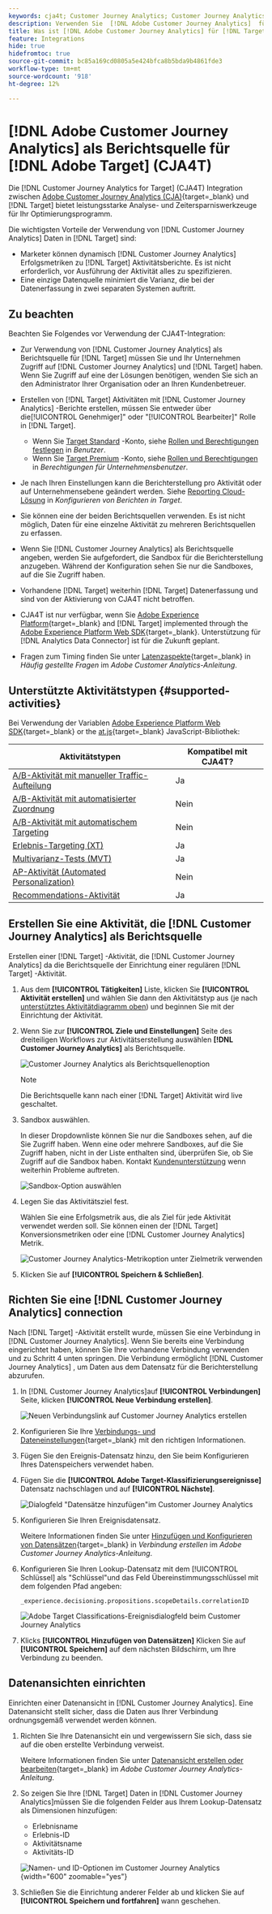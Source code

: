 ```yaml
---
keywords: cja4t; Customer Journey Analytics; Customer Journey Analytics für Target; Customer Journey Analytics-Berichtsquelle; Customer Journey Analytics als Berichtsquelle für Target
description: Verwenden Sie  [!DNL Adobe Customer Journey Analytics]  für  [!DNL Target]  (A4T), um Aktivitäten basierend auf Konversionsmetriken und Zielgruppensegmenten von  [!DNL Customer Journey Analytics]  zu erstellen, und untersuchen Sie die Ergebnisse mithilfe  [!DNL Customer Journey Analytics] -Berichten.
title: Was ist [!DNL Adobe Customer Journey Analytics] für [!DNL Target] (CJA4T)?
feature: Integrations
hide: true
hidefromtoc: true
source-git-commit: bc85a169cd0805a5e424bfca8b5bda9b4861fde3
workflow-type: tm+mt
source-wordcount: '918'
ht-degree: 12%

---
```


# [!DNL Adobe Customer Journey Analytics] als Berichtsquelle für [!DNL Adobe Target] (CJA4T)

Die [!DNL Customer Journey Analytics for Target] (CJA4T) Integration zwischen [Adobe Customer Journey Analytics (CJA)](https://experienceleague.adobe.com/docs/customer-journey-analytics.html){target=_blank} und [!DNL Target] bietet leistungsstarke Analyse- und Zeitersparniswerkzeuge für Ihr Optimierungsprogramm.

Die wichtigsten Vorteile der Verwendung von [!DNL Customer Journey Analytics] Daten in [!DNL Target] sind:

* Marketer können dynamisch [!DNL Customer Journey Analytics] Erfolgsmetriken zu [!DNL Target] Aktivitätsberichte. Es ist nicht erforderlich, vor Ausführung der Aktivität alles zu spezifizieren.
* Eine einzige Datenquelle minimiert die Varianz, die bei der Datenerfassung in zwei separaten Systemen auftritt.

## Zu beachten

Beachten Sie Folgendes vor Verwendung der CJA4T-Integration:

* Zur Verwendung von [!DNL Customer Journey Analytics] als Berichtsquelle für [!DNL Target] müssen Sie und Ihr Unternehmen Zugriff auf [!DNL Customer Journey Analytics] und [!DNL Target] haben. Wenn Sie Zugriff auf eine der Lösungen benötigen, wenden Sie sich an den Administrator Ihrer Organisation oder an Ihren Kundenbetreuer.
* Erstellen von [!DNL Target] Aktivitäten mit [!DNL Customer Journey Analytics] -Berichte erstellen, müssen Sie entweder über die[!UICONTROL Genehmiger]&quot; oder &quot;[!UICONTROL Bearbeiter]&quot; Rolle in [!DNL Target].
   * Wenn Sie [Target Standard](/help/main/c-intro/intro.md#section_ACD5EFF17AAB4E979CBEFA0145CCD905) -Konto, siehe [Rollen und Berechtigungen festlegen](/help/main/administrating-target/c-user-management/c-user-management/user-management.md#roles-permissions) in *Benutzer*.
   * Wenn Sie [Target Premium](/help/main/c-intro/intro.md#premium) -Konto, siehe [Rollen und Berechtigungen](/help/main/administrating-target/c-user-management/property-channel/property-channel.md#roles-permissions) in *Berechtigungen für Unternehmensbenutzer*.

* Je nach Ihren Einstellungen kann die Berichterstellung pro Aktivität oder auf Unternehmensebene geändert werden. Siehe [Reporting Cloud-Lösung](/help/main/administrating-target/reporting.md#solution) in *Konfigurieren von Berichten in Target*.
* Sie können eine der beiden Berichtsquellen verwenden. Es ist nicht möglich, Daten für eine einzelne Aktivität zu mehreren Berichtsquellen zu erfassen.
* Wenn Sie [!DNL Customer Journey Analytics] als Berichtsquelle angeben, werden Sie aufgefordert, die Sandbox für die Berichterstellung anzugeben. Während der Konfiguration sehen Sie nur die Sandboxes, auf die Sie Zugriff haben.
* Vorhandene [!DNL Target] weiterhin [!DNL Target] Datenerfassung und sind von der Aktivierung von CJA4T nicht betroffen.
* CJA4T ist nur verfügbar, wenn Sie [Adobe Experience Platform](https://experienceleague.adobe.com/docs/experience-platform.html){target=_blank} and [!DNL Target] implemented through the [Adobe Experience Platform Web SDK](https://experienceleague.adobe.com/docs/target-dev/developer/client-side/aep-web-sdk.html){target=_blank}. Unterstützung für [!DNL Analytics Data Connector] ist für die Zukunft geplant.
* Fragen zum Timing finden Sie unter [Latenzaspekte](https://experienceleague.adobe.com/docs/analytics-platform/using/cja-overview/cja-faq.html#latency){target=_blank} in *Häufig gestellte Fragen* im *Adobe Customer Analytics-Anleitung*.

## Unterstützte Aktivitätstypen {#supported-activities}

Bei Verwendung der Variablen [Adobe Experience Platform Web SDK](https://experienceleague.adobe.com/docs/target-dev/developer/client-side/aep-web-sdk.html){target=_blank} or the [at.js](https://experienceleague.adobe.com/docs/target-dev/developer/client-side/at-js-implementation/overview.html){target=_blank} JavaScript-Bibliothek:

| Aktivitätstypen | Kompatibel mit CJA4T? |
|--- |--- |
| [A/B-Aktivität mit manueller Traffic-Aufteilung](/help/main/c-activities/t-test-ab/test-ab.md) | Ja |
| [A/B-Aktivität mit automatisierter Zuordnung](/help/main/c-activities/automated-traffic-allocation/automated-traffic-allocation.md) | Nein |
| [A/B-Aktivität mit automatischem Targeting](/help/main/c-activities/auto-target/auto-target-to-optimize.md) | Nein |
| [Erlebnis-Targeting (XT)](/help/main/c-activities/t-experience-target/experience-target.md) | Ja |
| [Multivarianz-Tests (MVT)](/help/main/c-activities/c-multivariate-testing/multivariate-testing.md) | Ja |
| [AP-Aktivität (Automated Personalization)](/help/main/c-activities/t-automated-personalization/automated-personalization.md) | Nein |
| [Recommendations-Aktivität](/help/main/c-recommendations/recommendations.md) | Ja |

## Erstellen Sie eine Aktivität, die [!DNL Customer Journey Analytics] als Berichtsquelle

Erstellen einer [!DNL Target] -Aktivität, die [!DNL Customer Journey Analytics] da die Berichtsquelle der Einrichtung einer regulären [!DNL Target] -Aktivität.

1. Aus dem **[!UICONTROL Tätigkeiten]** Liste, klicken Sie **[!UICONTROL Aktivität erstellen]** und wählen Sie dann den Aktivitätstyp aus (je nach [unterstütztes Aktivitätdiagramm oben](#supported-activities)) und beginnen Sie mit der Einrichtung der Aktivität.
1. Wenn Sie zur **[!UICONTROL Ziele und Einstellungen]** Seite des dreiteiligen Workflows zur Aktivitätserstellung auswählen **[!DNL Customer Journey Analytics]** als Berichtsquelle.

   ![Customer Journey Analytics als Berichtsquellenoption](/help/main/c-integrating-target-with-mac/cja4t/assets/cja-as-reporting-source.png)

   >[!NOTE]
   >
   >Die Berichtsquelle kann nach einer [!DNL Target] Aktivität wird live geschaltet.

1. Sandbox auswählen.

   In dieser Dropdownliste können Sie nur die Sandboxes sehen, auf die Sie Zugriff haben. Wenn eine oder mehrere Sandboxes, auf die Sie Zugriff haben, nicht in der Liste enthalten sind, überprüfen Sie, ob Sie Zugriff auf die Sandbox haben. Kontakt [Kundenunterstützung](/help/main/cmp-resources-and-contact-information.md#reference_ACA3391A00EF467B87930A450050077C) wenn weiterhin Probleme auftreten.

   ![Sandbox-Option auswählen](/help/main/c-integrating-target-with-mac/cja4t/assets/sandbox.png)

1. Legen Sie das Aktivitätsziel fest.

   Wählen Sie eine Erfolgsmetrik aus, die als Ziel für jede Aktivität verwendet werden soll. Sie können einen der [!DNL Target] Konversionsmetriken oder eine [!DNL Customer Journey Analytics] Metrik.

   ![Customer Journey Analytics-Metrikoption unter Zielmetrik verwenden](/help/main/c-integrating-target-with-mac/cja4t/assets/goal-metric.png)

1. Klicken Sie auf **[!UICONTROL Speichern &amp; Schließen]**.

## Richten Sie eine [!DNL Customer Journey Analytics] connection

Nach [!DNL Target] -Aktivität erstellt wurde, müssen Sie eine Verbindung in [!DNL Customer Journey Analytics]. Wenn Sie bereits eine Verbindung eingerichtet haben, können Sie Ihre vorhandene Verbindung verwenden und zu Schritt 4 unten springen. Die Verbindung ermöglicht [!DNL Customer Journey Analytics] , um Daten aus dem Datensatz für die Berichterstellung abzurufen.

1. In [!DNL Customer Journey Analytics]auf **[!UICONTROL Verbindungen]** Seite, klicken **[!UICONTROL Neue Verbindung erstellen]**.

   ![Neuen Verbindungslink auf Customer Journey Analytics erstellen](/help/main/c-integrating-target-with-mac/cja4t/assets/create-connection.png)

1. Konfigurieren Sie Ihre [Verbindungs- und Dateneinstellungen](https://experienceleague.adobe.com/docs/analytics-platform/using/cja-connections/overview.html){target=_blank} mit den richtigen Informationen.
1. Fügen Sie den Ereignis-Datensatz hinzu, den Sie beim Konfigurieren Ihres Datenspeichers verwendet haben.
1. Fügen Sie die **[!UICONTROL Adobe Target-Klassifizierungsereignisse]** Datensatz nachschlagen und auf **[!UICONTROL Nächste]**.

   ![Dialogfeld &quot;Datensätze hinzufügen&quot;im Customer Journey Analytics](/help/main/c-integrating-target-with-mac/cja4t/assets/add-datasets.png)

1. Konfigurieren Sie Ihren Ereignisdatensatz.

   Weitere Informationen finden Sie unter [Hinzufügen und Konfigurieren von Datensätzen](https://experienceleague.adobe.com/docs/analytics-platform/using/cja-connections/create-connection.html?lang=en#add-dataset){target=_blank} in *Verbindung erstellen* im *Adobe Customer Journey Analytics-Anleitung*.

1. Konfigurieren Sie Ihren Lookup-Datensatz mit dem [!UICONTROL Schlüssel] als &quot;Schlüssel&quot;und das Feld Übereinstimmungsschlüssel mit dem folgenden Pfad angeben:

   ```
   _experience.decisioning.propositions.scopeDetails.correlationID
   ```

   ![Adobe Target Classifications-Ereignisdialogfeld beim Customer Journey Analytics](/help/main/c-integrating-target-with-mac/cja4t/assets/classifications-events.png)

1. Klicks **[!UICONTROL Hinzufügen von Datensätzen]** Klicken Sie auf **[!UICONTROL Speichern]** auf dem nächsten Bildschirm, um Ihre Verbindung zu beenden.

## Datenansichten einrichten

Einrichten einer Datenansicht in [!DNL Customer Journey Analytics]. Eine Datenansicht stellt sicher, dass die Daten aus Ihrer Verbindung ordnungsgemäß verwendet werden können.

1. Richten Sie Ihre Datenansicht ein und vergewissern Sie sich, dass sie auf die oben erstellte Verbindung verweist.

   Weitere Informationen finden Sie unter [Datenansicht erstellen oder bearbeiten](https://experienceleague.adobe.com/docs/analytics-platform/using/cja-dataviews/create-dataview.html){target=_blank} im *Adobe Customer Journey Analytics-Anleitung*.

1. So zeigen Sie Ihre [!DNL Target] Daten in [!DNL Customer Journey Analytics]müssen Sie die folgenden Felder aus Ihrem Lookup-Datensatz als Dimensionen hinzufügen:

   * Erlebnisname
   * Erlebnis-ID
   * Aktivitätsname
   * Aktivitäts-ID

   ![Namen- und ID-Optionen im Customer Journey Analytics](/help/main/c-integrating-target-with-mac/cja4t/assets/names-and-ids.png){width="600" zoomable="yes"}

1. Schließen Sie die Einrichtung anderer Felder ab und klicken Sie auf **[!UICONTROL Speichern und fortfahren]** wann geschehen.
